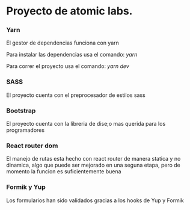<h1>Proyecto de atomic labs. </h1>


<h3>Yarn</h3>

<p>El gestor de dependencias funciona con yarn</p>
<p>Para instalar las dependencias usa el comando: <i>yarn</i></p>
<p>Para correr el proyecto usa el comando: <i>yarn dev</i></p>


<h3>SASS</h3>

<p>El proyecto cuenta con el preprocesador de estilos sass</p>

<h3>Bootstrap</h3>

<p>El proyecto cuenta con la libreria de dise;o mas querida para los programadores</p>

<h3>React router dom</h3>

<p>El manejo de rutas esta hecho con react router de manera statica y no dinamica, algo que puede ser mejorado en una seguna etapa, pero de momento la funcion es suficientemente buena</p>

<h3>Formik y Yup</h3>

<p>Los formularios han sido validados gracias a los hooks de Yup y Formik</p>
